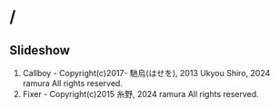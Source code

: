 # /

## Slideshow

1. Callboy - Copyright(c)2017- 馳烏(はせを), 2013 Ukyou Shiro, 2024 ramura All rights reserved.
2. Fixer - Copyright(c)2015 糸野, 2024 ramura All rights reserved.
